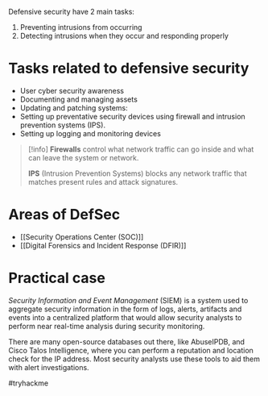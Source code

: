 Defensive security have 2 main tasks:
1. Preventing intrusions from occurring
2. Detecting intrusions when they occur and responding properly

# Tasks related to defensive security
- User cyber security awareness
- Documenting and managing assets
- Updating and patching systems:
- Setting up preventative security devices using firewall and intrusion prevention systems (IPS). 
- Setting up logging and monitoring devices

> [!info]
> **Firewalls** control what network traffic can go inside and what can leave the system or network. 
> 
> **IPS** (Intrusion Prevention Systems) blocks any network traffic that matches present rules and attack signatures.

# Areas of DefSec
- [[Security Operations Center (SOC)]]
- [[Digital Forensics and Incident Response (DFIR)]]
# Practical case
_Security Information and Event Management_ (SIEM) is a system used to aggregate security information in the form of logs, alerts, artifacts and events into a centralized platform that would allow security analysts to perform near real-time analysis during security monitoring.

There are many open-source databases out there, like AbuseIPDB, and Cisco Talos Intelligence, where you can perform a reputation and location check for the IP address. Most security analysts use these tools to aid them with alert investigations.

#tryhackme 